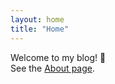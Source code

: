```yaml
---
layout: home
title: "Home"
---
```


Welcome to my blog! 🎉  
See the [About page]("/TestBlog/about/").
